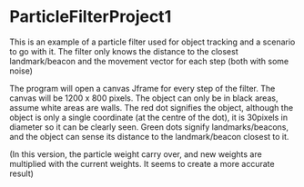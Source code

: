 # ParticleFilterProject1

This is an example of a particle filter used for object tracking and a scenario to go with it.
The filter only knows the distance to the closest landmark/beacon and the movement vector for each step (both with some noise)


The program will open a canvas Jframe for every step of the filter. The canvas will be 1200 x 800 pixels. The object can only be in black areas, assume white areas are walls.
The red dot signifies the object, although the object is only a single coordinate (at the centre of the dot), it is 30pixels in diameter so it can be clearly seen.
Green dots signify landmarks/beacons, and the object can sense its distance to the landmark/beacon closest to it.

(In this version, the particle weight carry over, and new weights are multiplied with the current weights. It seems to create a more accurate result)
